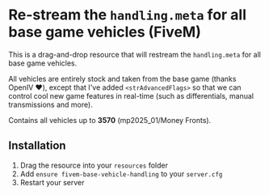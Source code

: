 # Re-stream the `handling.meta` for all base game vehicles (FiveM)

This is a drag-and-drop resource that will restream the `handling.meta` for all base game vehicles.

All vehicles are entirely stock and taken from the base game (thanks OpenIV ❤️), except that I've added `<strAdvancedFlags>` so that we can control cool new game features in real-time (such as differentials, manual transmissions and more).

Contains all vehicles up to **3570** (mp2025_01/Money Fronts).

## Installation

1. Drag the resource into your `resources` folder
2. Add `ensure fivem-base-vehicle-handling` to your `server.cfg`
3. Restart your server
